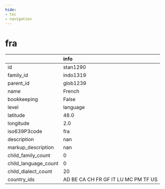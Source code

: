 ```yaml
---
hide:
- toc
- navigation
---
```

# fra
|                      | info                                |
|:---------------------|:------------------------------------|
| id                   | stan1290                            |
| family_id            | indo1319                            |
| parent_id            | glob1239                            |
| name                 | French                              |
| bookkeeping          | False                               |
| level                | language                            |
| latitude             | 48.0                                |
| longitude            | 2.0                                 |
| iso639P3code         | fra                                 |
| description          | nan                                 |
| markup_description   | nan                                 |
| child_family_count   | 0                                   |
| child_language_count | 0                                   |
| child_dialect_count  | 20                                  |
| country_ids          | AD BE CA CH FR GF IT LU MC PM TF US |